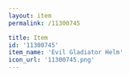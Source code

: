 ```yaml
---
layout: item
permalink: /11300745

title: Item
id: '11300745'
item_name: 'Evil Gladiator Helm'
icon_url: '11300745.png'
---
```

